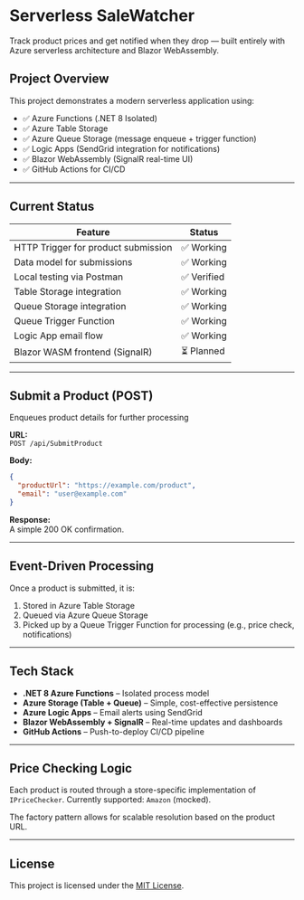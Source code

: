 ﻿# Serverless SaleWatcher

Track product prices and get notified when they drop — built entirely with Azure serverless architecture and Blazor WebAssembly.

## Project Overview

This project demonstrates a modern serverless application using:

- ✅ Azure Functions (.NET 8 Isolated)
- ✅ Azure Table Storage
- ✅ Azure Queue Storage (message enqueue + trigger function)
- ✅ Logic Apps (SendGrid integration for notifications)
- ✅ Blazor WebAssembly (SignalR real-time UI)
- ✅ GitHub Actions for CI/CD

---

## Current Status

| Feature                     | Status     |
|----------------------------|------------|
| HTTP Trigger for product submission | ✅ Working |
| Data model for submissions          | ✅ Working |
| Local testing via Postman           | ✅ Verified |
| Table Storage integration           | ✅ Working |
| Queue Storage integration           | ✅ Working |
| Queue Trigger Function              | ✅ Working |
| Logic App email flow                | ✅ Working |
| Blazor WASM frontend (SignalR)      | ⏳ Planned |

---

## Submit a Product (POST)
Enqueues product details for further processing

**URL:**  
`POST /api/SubmitProduct`

**Body:**  
```json
{
  "productUrl": "https://example.com/product",
  "email": "user@example.com"
}
```

**Response:**  
A simple 200 OK confirmation.

---

## Event-Driven Processing

Once a product is submitted, it is:
1. Stored in Azure Table Storage
2. Queued via Azure Queue Storage
3. Picked up by a Queue Trigger Function for processing (e.g., price check, notifications)

---

## Tech Stack

- **.NET 8 Azure Functions** – Isolated process model
- **Azure Storage (Table + Queue)** – Simple, cost-effective persistence
- **Azure Logic Apps** – Email alerts using SendGrid
- **Blazor WebAssembly + SignalR** – Real-time updates and dashboards
- **GitHub Actions** – Push-to-deploy CI/CD pipeline

---

## Price Checking Logic

Each product is routed through a store-specific implementation of `IPriceChecker`.
Currently supported: `Amazon` (mocked).

The factory pattern allows for scalable resolution based on the product URL.

---

## License

This project is licensed under the [MIT License](LICENSE).
